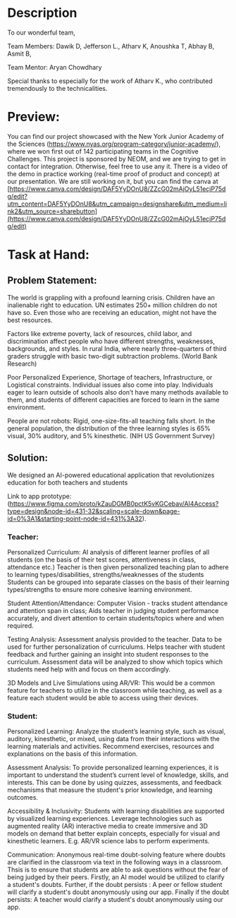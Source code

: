 # Description
To our wonderful team, 

Team Members: Dawik D, Jefferson L., Atharv K, Anoushka T, Abhay B, Asmit B, 

Team Mentor: Aryan Chowdhary

Special thanks to especially for the work of Atharv K., who contributed tremendously to the technicalities. 

# Preview: 
You can find our project showcased with the New York Junior Academy of the Sciences (https://www.nyas.org/program-category/junior-academy/), where we won first out of 142 participating teams in the Cognitive Challenges. This project is sponsored by NEOM, and we are trying to get in contact for integration. Otherwise, feel free to use any it. 
There is a video of the demo in practice working (real-time proof of product and concept) at our presentation. We are still working on it, but you can find the canva at [https://www.canva.com/design/DAF5YyDOnU8/ZZcG02mAjOyL51ecjP75dg/edit?utm_content=DAF5YyDOnU8&utm_campaign=designshare&utm_medium=link2&utm_source=sharebutton](https://www.canva.com/design/DAF5YyDOnU8/ZZcG02mAjOyL51ecjP75dg/edit)

# Task at Hand:

## Problem Statement: 

The world is grappling with a profound learning crisis. Children have an inalienable right to education. UN estimates 250+ million children do not have so. Even those who are receiving an education, might not have the best resources. 

Factors like extreme poverty, lack of resources, child labor, and discrimination affect people who have different strengths, weaknesses, backgrounds, and styles. In rural India, where nearly three-quarters of third graders struggle with basic two-digit subtraction problems. (World Bank Research)

Poor Personalized Experience, Shortage of teachers, Infrastructure, or Logistical constraints. Individual issues also come into play. Individuals eager to learn outside of schools also don’t have many methods available to them, and students of different capacities are forced to learn in the same environment.

People are not robots: Rigid, one-size-fits-all teaching falls short.  In the general population, the distribution of the three learning styles is 65% visual, 30% auditory, and 5% kinesthetic. (NIH US Government Survey)


## Solution:
We designed an AI-powered educational application that revolutionizes education for both teachers and students

Link to app prototype: (https://www.figma.com/proto/kZauDGMB0pctK5vKGCebav/AI4Access?type=design&node-id=431-32&scaling=scale-down&page-id=0%3A1&starting-point-node-id=431%3A32).

### Teacher:
Personalized Curriculum: 
AI analysis of different learner profiles of all students (on the basis of their test scores, attentiveness in class, attendance etc.) Teacher is then given personalized teaching plan to adhere to learning types/disabilities, strengths/weaknesses of the students
Students can be grouped into separate classes on the basis of their learning types/strengths to ensure more cohesive learning environment.


Student Attention/Attendance:
Computer Vision - tracks student attendance and attention span in class; Aids teacher in judging student performance accurately, and divert attention to certain students/topics where and when required.

Testing Analysis:
Assessment analysis provided to the teacher. 
Data to be used for further personalization of curriculums.
Helps teacher with student feedback and further gaining an insight into student responses to the curriculum.
Assessment data will be analyzed to show which topics which students need help with and focus on them accordingly.

3D Models and Live Simulations using AR/VR:
This would be a common feature for teachers to utilize in the classroom while teaching, as well as a feature each student would be able to access using their devices.


### Student: 
Personalized Learning:
Analyze the student’s learning style, such as visual, auditory, kinesthetic, or mixed, using data from their interactions with the learning materials and activities. Recommend exercises, resources and explanations on the basis of this information.

Assessment Analysis:
To provide personalized learning experiences, it is important to understand the student’s current level of knowledge, skills, and interests. This can be done by using quizzes, assessments, and feedback mechanisms that measure the student's prior knowledge, and learning outcomes. 

Accessibility & Inclusivity:
Students with learning disabilities are supported by visualized learning experiences.
Leverage technologies such as augmented reality (AR) interactive media to create immersive and 3D models on demand that better explain concepts, especially for visual and kinesthetic learners. E.g. AR/VR science labs to perform experiments.

Communication:
Anonymous real-time doubt-solving feature where doubts are clarified in the classroom via text in the following ways in a classroom. Thsis is to ensure that students are able to ask questions without the fear of being judged by their peers.
Firstly, an AI model would be utilized to clarify a student's doubts. 
Further, if the doubt persists : A peer or fellow student will clarify a student's doubt anonymously using our app. 
Finally if the doubt persists: A teacher would clarify a student's doubt anonymously using our app.



